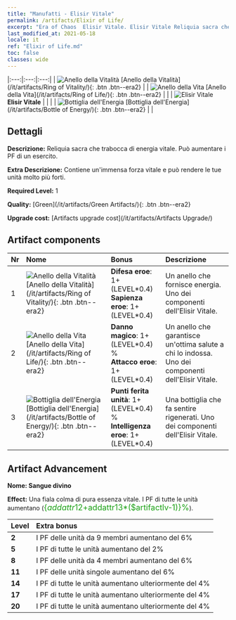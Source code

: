 ```yaml
---
title: "Manufatti - Elisir Vitale"
permalink: /artifacts/Elixir of Life/
excerpt: "Era of Chaos  Elisir Vitale. Elisir Vitale Reliquia sacra che trabocca di energia vitale. Può aumentare i PF di un esercito."
last_modified_at: 2021-05-18
locale: it
ref: "Elixir of Life.md"
toc: false
classes: wide
---
```


  |:---:|:---:|:---:| 
  | ![Anello della Vitalità](/images/t/artifact_40111.png) [Anello della Vitalità](/it/artifacts/Ring of Vitality/){: .btn .btn--era2} |   | ![Anello della Vita](/images/t/artifact_40112.png) [Anello della Vita](/it/artifacts/Ring of Life/){: .btn .btn--era2} | 
  |   | ![Elisir Vitale](/images/t/icon_artifact_11.png) **Elisir Vitale** |  | 
  |   | ![Bottiglia dell'Energia](/images/t/artifact_40113.png) [Bottiglia dell'Energia](/it/artifacts/Bottle of Energy/){: .btn .btn--era2} |   | 


## Dettagli

 **Descrizione:** Reliquia sacra che trabocca di energia vitale. Può aumentare i PF di un esercito.

 **Extra Descrizione:** Contiene un'immensa forza vitale e può rendere le tue unità molto più forti.

 **Required Level:** 1

 **Quality:** [Green](/it/artifacts/Green Artifacts/){: .btn .btn--era2}

 **Upgrade cost:** [Artifacts upgrade cost](/it/artifacts/Artifacts Upgrade/)



## Artifact components

  | Nr |    Nome    |   Bonus | Descrizione | 
  |:---|:-----------|:--------|:------------| 
  | 1 | ![Anello della Vitalità](/images/t/artifact_40111.png) [Anello della Vitalità](/it/artifacts/Ring of Vitality/){: .btn .btn--era2} | **Difesa eroe**: 1+(LEVEL\*0.4)<br/>**Sapienza eroe**: 1+(LEVEL\*0.4) | Un anello che fornisce energia. Uno dei componenti dell'Elisir Vitale. | 
  | 2 | ![Anello della Vita](/images/t/artifact_40112.png) [Anello della Vita](/it/artifacts/Ring of Life/){: .btn .btn--era2} | **Danno magico**: 1+(LEVEL\*0.4) %<br/>**Attacco eroe**: 1+(LEVEL\*0.4) | Un anello che garantisce un'ottima salute a chi lo indossa. Uno dei componenti dell'Elisir Vitale. | 
  | 3 | ![Bottiglia dell'Energia](/images/t/artifact_40113.png) [Bottiglia dell'Energia](/it/artifacts/Bottle of Energy/){: .btn .btn--era2} | **Punti ferita unità**: 1+(LEVEL\*0.4) %<br/>**Intelligenza eroe**: 1+(LEVEL\*0.4) | Una bottiglia che fa sentire rigenerati. Uno dei componenti dell'Elisir Vitale. | 


## Artifact Advancement

 **Nome: Sangue divino**

 **Effect:** Una fiala colma di pura essenza vitale. I PF di tutte le unità aumentano (<span style="color: #1ca216;font-size:18px">{$addattr12+$addattr13*($artifactlv-1)}%</span>).

  |  Level  |    Extra bonus  | 
  |:--------|:----------------| 
  | **2** | I PF delle unità da 9 membri aumentano del 6% | 
  | **5** | I PF di tutte le unità aumentano del 2% | 
  | **8** | I PF delle unità da 4 membri aumentano del 6% | 
  | **11** | I PF delle unità singole aumentano del 6% | 
  | **14** | I PF di tutte le unità aumentano ulteriormente del 4% | 
  | **17** | I PF di tutte le unità aumentano ulteriormente del 4% | 
  | **20** | I PF di tutte le unità aumentano ulteriormente del 4% | 
